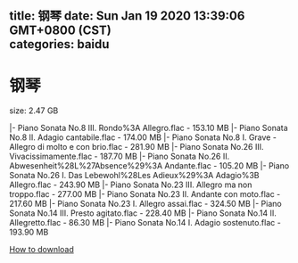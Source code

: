 
title: 钢琴
date: Sun Jan 19 2020 13:39:06 GMT+0800 (CST)    
categories: baidu
---

# 钢琴
size: 2.47 GB
 
 
|- Piano Sonata No.8 III. Rondo%3A Allegro.flac - 153.10 MB
|- Piano Sonata No.8 II. Adagio cantabile.flac - 174.00 MB
|- Piano Sonata No.8 I. Grave - Allegro di molto e con brio.flac - 281.90 MB
|- Piano Sonata No.26 III. Vivacissimamente.flac - 187.70 MB
|- Piano Sonata No.26 II. Abwesenheit%28L%27Absence%29%3A Andante.flac - 105.20 MB
|- Piano Sonata No.26 I. Das Lebewohl%28Les Adieux%29%3A Adagio%3B Allegro.flac - 243.90 MB
|- Piano Sonata No.23 III. Allegro ma non troppo.flac - 277.00 MB
|- Piano Sonata No.23 II. Andante con moto.flac - 217.60 MB
|- Piano Sonata No.23 I. Allegro assai.flac - 324.50 MB
|- Piano Sonata No.14 III. Presto agitato.flac - 228.40 MB
|- Piano Sonata No.14 II. Allegretto.flac - 86.30 MB
|- Piano Sonata No.14 I. Adagio sostenuto.flac - 193.90 MB

[How to download](https://bpcam.bemobtrk.com/go/2ceec3aa-1ca2-46d6-b9ff-aaa5c184517c?jno=336)
